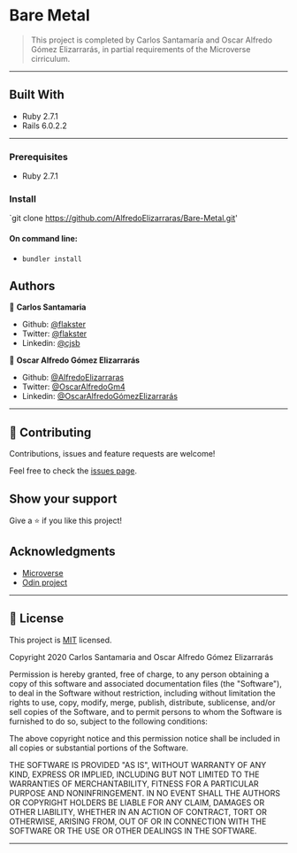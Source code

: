 # Bare Metal

> This project is completed by Carlos Santamaría and Oscar Alfredo Gómez Elizarrarás, in partial requirements of the Microverse cirriculum. 

---

## Built With

- Ruby 2.7.1
- Rails 6.0.2.2

---

### Prerequisites

- Ruby 2.7.1


### Install

`git clone https://github.com/AlfredoElizarraras/Bare-Metal.git'

#### On command line:
- `bundler install`

## Authors

👤 **Carlos Santamaria**

- Github: [@flakster](https://github.com/flakster)
- Twitter: [@flakster](https://twitter.com/flakster)
- Linkedin: [@cjsb](https://www.linkedin.com/in/cjsb)

👤 **Oscar Alfredo Gómez Elizarrarás**

- Github: [@AlfredoElizarraras](https://github.com/AlfredoElizarraras)
- Twitter: [@OscarAlfredoGm4](https://twitter.com/OscarAlfredoGm4)
- Linkedin: [@OscarAlfredoGómezElizarrarás](https://mx.linkedin.com/in/oscar-alfredo-gomez-elizarraras)

---

## 🤝 Contributing

Contributions, issues and feature requests are welcome!

Feel free to check the [issues page](https://github.com/AlfredoElizarraras/Bare-Metal/issues).

## Show your support

Give a ⭐️ if you like this project!

## Acknowledgments

- [Microverse](https://microverse.org)
- [Odin project](https://www.theodinproject.com/)

---

## 📝 License

This project is [MIT](https://github.com/AlfredoElizarraras/Bare-Metal/blob/master/LICENSE) licensed.

Copyright 2020 Carlos Santamaria and Oscar Alfredo Gómez Elizarrarás

Permission is hereby granted, free of charge, to any person obtaining a copy of this software and associated documentation files (the "Software"), to deal in the Software without restriction, including without limitation the rights to use, copy, modify, merge, publish, distribute, sublicense, and/or sell copies of the Software, and to permit persons to whom the Software is furnished to do so, subject to the following conditions:

The above copyright notice and this permission notice shall be included in all copies or substantial portions of the Software.

THE SOFTWARE IS PROVIDED "AS IS", WITHOUT WARRANTY OF ANY KIND, EXPRESS OR IMPLIED, INCLUDING BUT NOT LIMITED TO THE WARRANTIES OF MERCHANTABILITY, FITNESS FOR A PARTICULAR PURPOSE AND NONINFRINGEMENT. IN NO EVENT SHALL THE AUTHORS OR COPYRIGHT HOLDERS BE LIABLE FOR ANY CLAIM, DAMAGES OR OTHER LIABILITY, WHETHER IN AN ACTION OF CONTRACT, TORT OR OTHERWISE, ARISING FROM, OUT OF OR IN CONNECTION WITH THE SOFTWARE OR THE USE OR OTHER DEALINGS IN THE SOFTWARE.

---
